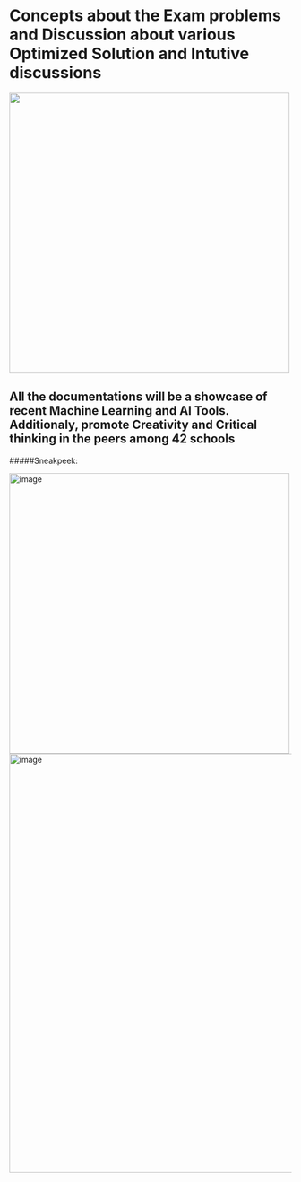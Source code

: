 # Concepts about the Exam problems and Discussion about various Optimized Solution and Intutive discussions
<img src="https://user-images.githubusercontent.com/66947064/214869421-519e165c-2f62-4f0b-abdc-ddb0a22e42b2.png" width="500" height="500">




## All the documentations will be a showcase of recent Machine Learning and AI Tools. Additionaly, promote Creativity and Critical thinking in the peers among 42 schools


#####Sneakpeek:

<img width="500" alt="image" src="https://user-images.githubusercontent.com/66947064/220529391-d00ce7d2-251a-479e-9277-bc5d20a64eec.png">

<img width="747" alt="image" src="https://user-images.githubusercontent.com/66947064/220529513-cc7fb047-5448-4746-abb9-7dcbbd135949.png">



